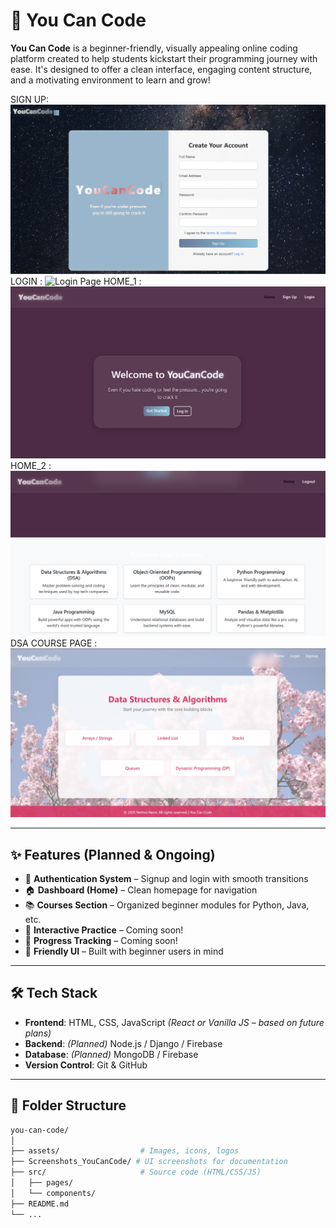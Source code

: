 # 🚀 You Can Code

**You Can Code** is a beginner-friendly, visually appealing online coding platform created to help students kickstart their programming journey with ease. It's designed to offer a clean interface, engaging content structure, and a motivating environment to learn and grow!

SIGN UP:
![Signup Page](https://github.com/nethraharini/you-can-code/blob/main/Screenshots_YouCanCode/Signup_1.png)
LOGIN :
![Login Page](https://github.com/nethraharini/you-can-code/blob/main/Screenshots_YouCanCode/login_1.png)
HOME_1 :
![Home Page](https://github.com/nethraharini/you-can-code/blob/main/Screenshots_YouCanCode/Home_1.png)
HOME_2 :
![Home Page](https://github.com/nethraharini/you-can-code/blob/main/Screenshots_YouCanCode/Home_2.png)
DSA COURSE PAGE :
![DSA Page](https://github.com/nethraharini/you-can-code/blob/main/Screenshots_YouCanCode/Course_DSA.png)

---

## ✨ Features (Planned & Ongoing)

- 🔐 **Authentication System** – Signup and login with smooth transitions  
- 🏠 **Dashboard (Home)** – Clean homepage for navigation  
- 📚 **Courses Section** – Organized beginner modules for Python, Java, etc.  
- 🧠 **Interactive Practice** – Coming soon!  
- 🧾 **Progress Tracking** – Coming soon!  
- 🌈 **Friendly UI** – Built with beginner users in mind  

---

## 🛠️ Tech Stack

- **Frontend**: HTML, CSS, JavaScript *(React or Vanilla JS – based on future plans)*  
- **Backend**: *(Planned)* Node.js / Django / Firebase  
- **Database**: *(Planned)* MongoDB / Firebase  
- **Version Control**: Git & GitHub  

---

## 📂 Folder Structure

```bash
you-can-code/
│
├── assets/                  # Images, icons, logos
├── Screenshots_YouCanCode/ # UI screenshots for documentation
├── src/                     # Source code (HTML/CSS/JS)
│   ├── pages/
│   └── components/
├── README.md
└── ...
